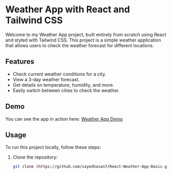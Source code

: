# Weather App with React and Tailwind CSS

Welcome to my Weather App project, built entirely from scratch using React and styled with Tailwind CSS. This project is a simple weather application that allows users to check the weather forecast for different locations.

## Features

- Check current weather conditions for a city.
- View a 3-day weather forecast.
- Get details on temperature, humidity, and more.
- Easily switch between cities to check the weather.

## Demo

You can see the app in action here: [Weather App Demo](https://652416b8f5bcd20bed3f29ee--delightful-griffin-7639f9.netlify.app)

## Usage

To run this project locally, follow these steps:

1. Clone the repository:
   ```bash
   git clone (https://github.com/sayedhasan7/React-Weather-App-Basic.git)https://github.com/sayedhasan7/React-Weather-App-Basic.git
